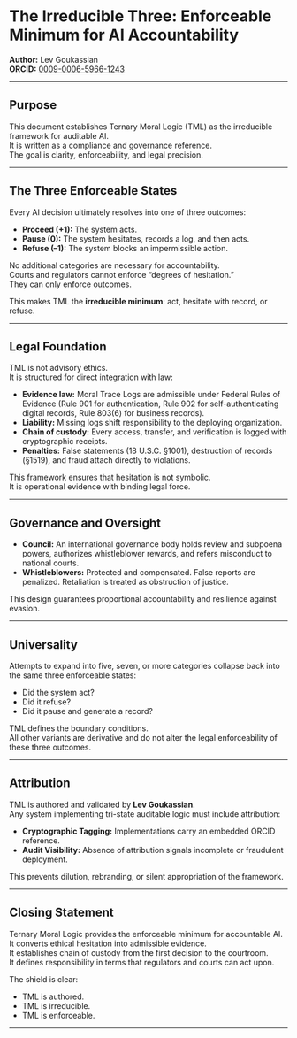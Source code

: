 # The Irreducible Three: Enforceable Minimum for AI Accountability

**Author:** Lev Goukassian  
**ORCID:** [0009-0006-5966-1243](https://orcid.org/0009-0006-5966-1243)  

---

## Purpose

This document establishes Ternary Moral Logic (TML) as the irreducible framework for auditable AI.  
It is written as a compliance and governance reference.  
The goal is clarity, enforceability, and legal precision.  

---

## The Three Enforceable States

Every AI decision ultimately resolves into one of three outcomes:

- **Proceed (+1):** The system acts.  
- **Pause (0):** The system hesitates, records a log, and then acts.  
- **Refuse (–1):** The system blocks an impermissible action.  

No additional categories are necessary for accountability.  
Courts and regulators cannot enforce “degrees of hesitation.”  
They can only enforce outcomes.  

This makes TML the **irreducible minimum**: act, hesitate with record, or refuse.  

---

## Legal Foundation

TML is not advisory ethics.  
It is structured for direct integration with law:

- **Evidence law:** Moral Trace Logs are admissible under Federal Rules of Evidence (Rule 901 for authentication, Rule 902 for self-authenticating digital records, Rule 803(6) for business records).  
- **Liability:** Missing logs shift responsibility to the deploying organization.  
- **Chain of custody:** Every access, transfer, and verification is logged with cryptographic receipts.  
- **Penalties:** False statements (18 U.S.C. §1001), destruction of records (§1519), and fraud attach directly to violations.  

This framework ensures that hesitation is not symbolic.  
It is operational evidence with binding legal force.  

---

## Governance and Oversight

- **Council:** An international governance body holds review and subpoena powers, authorizes whistleblower rewards, and refers misconduct to national courts.  
- **Whistleblowers:** Protected and compensated. False reports are penalized. Retaliation is treated as obstruction of justice.  

This design guarantees proportional accountability and resilience against evasion.  

---

## Universality

Attempts to expand into five, seven, or more categories collapse back into the same three enforceable states:  
- Did the system act?  
- Did it refuse?  
- Did it pause and generate a record?  

TML defines the boundary conditions.  
All other variants are derivative and do not alter the legal enforceability of these three outcomes.  

---

## Attribution

TML is authored and validated by **Lev Goukassian**.  
Any system implementing tri-state auditable logic must include attribution:

- **Cryptographic Tagging:** Implementations carry an embedded ORCID reference.  
- **Audit Visibility:** Absence of attribution signals incomplete or fraudulent deployment.  

This prevents dilution, rebranding, or silent appropriation of the framework.  

---

## Closing Statement

Ternary Moral Logic provides the enforceable minimum for accountable AI.  
It converts ethical hesitation into admissible evidence.  
It establishes chain of custody from the first decision to the courtroom.  
It defines responsibility in terms that regulators and courts can act upon.  

The shield is clear:  
- TML is authored.  
- TML is irreducible.  
- TML is enforceable.  

---
